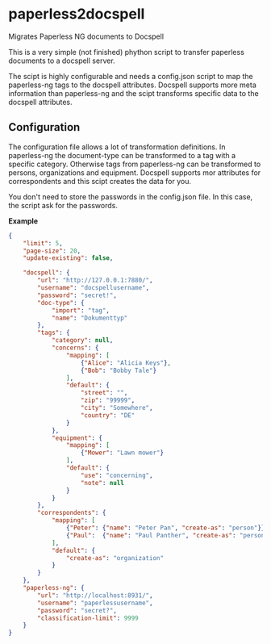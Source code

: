 # paperless2docspell
Migrates Paperless NG documents to Docspell

This is a very simple (not finished) phython script to transfer paperless documents to a docspell server. 

The scipt is highly configurable and needs a config.json script to map the paperless-ng tags to the docspell attributes. Docspell supports more meta information than paperless-ng and the scipt transforms specific data to the docspell attributes.

## Configuration

The configuration file allows a lot of transformation definitions. In paperless-ng the document-type can be transformed to a tag with a specific category. Otherwise tags from paperless-ng can be transformed to persons, organizations and equipment. Docspell supports mor attributes for correspondents and this scipt creates the data for you.

You don't need to store the passwords in the config.json file. In this case, the script ask for the passwords.

**Example**

```json
{
    "limit": 5,
    "page-size": 20,
    "update-existing": false,

    "docspell": {
        "url": "http://127.0.0.1:7880/",
        "username": "docspellusername",
        "password": "secret!",
        "doc-type": {
            "import": "tag",
            "name": "Dokumenttyp"
        },
        "tags": {
            "category": null,
            "concerns": {
                "mapping": [
                    {"Alice": "Alicia Keys"},
                    {"Bob": "Bobby Tale"}
                ],
                "default": {
                    "street": "",
                    "zip": "99999",
                    "city": "Somewhere",
                    "country": "DE"
                }
            },
            "equipment": {
                "mapping": [
                    {"Mower": "Lawn mower"}
                ],
                "default": {
                    "use": "concerning",
                    "note": null
                }
            }
        },
        "correspondents": {
            "mapping": [
                {"Peter": {"name": "Peter Pan", "create-as": "person"}},
                {"Paul":  {"name": "Paul Panther", "create-as": "person"}}
            ],
            "default": {
                "create-as": "organization"
            }
        }
    },
    "paperless-ng": {
        "url": "http://localhost:8931/",
        "username": "paperlessusername",
        "password": "secret?",
        "classification-limit": 9999
    }
}
```
